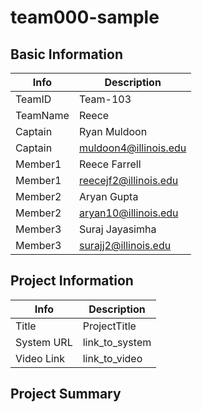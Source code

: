 # team000-sample

## Basic Information

|   Info      |        Description     |
| ----------- | ---------------------- |
| TeamID      |        Team-103        |
| TeamName    |         Reece          |
| Captain     |       Ryan Muldoon     |
| Captain     |  muldoon4@illinois.edu |
| Member1     |      Reece Farrell     |
| Member1     |  reecejf2@illinois.edu |
| Member2     |       Aryan Gupta      |
| Member2     |  aryan10@illinois.edu  |
| Member3     |     Suraj Jayasimha    |
| Member3     |  surajj2@illinois.edu  |

## Project Information

|   Info      |        Description     |
| ----------- | ---------------------- |
|  Title      |       ProjectTitle     |
| System URL  |      link_to_system    |
| Video Link  |      link_to_video     |

## Project Summary

